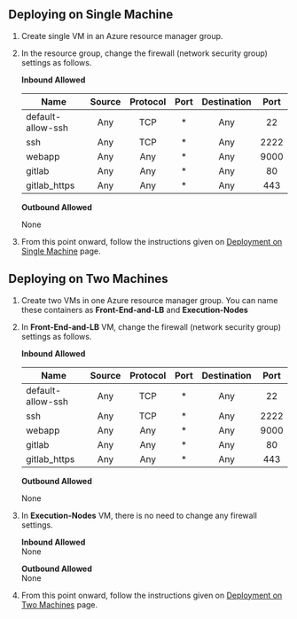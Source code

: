 Deploying on Single Machine
---------------------------
1. Create single VM in an Azure resource manager group.
1. In the resource group, change the firewall (network security group) settings as follows.

    **Inbound Allowed**

    | Name   | Source  | Protocol | Port | Destination | Port |
    |------- |:-------:|:--------:|:----:|:-----------:|:----:|
    | default-allow-ssh | Any | TCP | * | Any | 22 |
    | ssh    | Any | TCP | * | Any | 2222 |
    | webapp | Any | Any | * | Any | 9000 |
    | gitlab | Any | Any | * | Any | 80 |
    | gitlab_https | Any | Any | * | Any | 443 |

    **Outbound Allowed**

    None

1. From this point onward, follow the instructions given on [Deployment on Single Machine](v0.2.0-Deployment-on-Single-Machine.md) page.




Deploying on Two Machines
-------------------------
1. Create two VMs in one Azure resource manager group. You can name these containers as **Front-End-and-LB** and **Execution-Nodes**
1. In **Front-End-and-LB** VM, change the firewall (network security group) settings as follows.

    **Inbound Allowed**

    | Name   | Source  | Protocol | Port | Destination | Port |
    |------- |:-------:|:--------:|:----:|:-----------:|:----:|
    | default-allow-ssh | Any | TCP | * | Any | 22 |
    | ssh    | Any | TCP | * | Any | 2222 |
    | webapp | Any | Any | * | Any | 9000 |
    | gitlab | Any | Any | * | Any | 80 |
    | gitlab_https | Any | Any | * | Any | 443 |

    **Outbound Allowed**

    None

1. In **Execution-Nodes** VM, there is no need to change any firewall settings.

    **Inbound Allowed**    
    None

    **Outbound Allowed**    
    None

1. From this point onward, follow the instructions given on [Deployment on Two Machines](v0.2.0-Deployment-on-Two-Machines.md) page.

